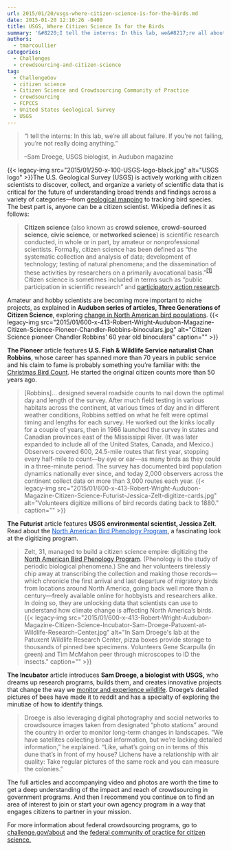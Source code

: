```yaml
---
url: 2015/01/20/usgs-where-citizen-science-is-for-the-birds.md
date: 2015-01-20 12:10:26 -0400
title: USGS, Where Citizen Science Is for the Birds
summary: '&#8220;I tell the interns: In this lab, we&#8217;re all about failure. If you&#8217;re not failing, you&#8217;re not really doing anything.&#8221; &#8211;Sam Droege, USGS biologist, in Audubon magazine The U.S. Geological Survey (USGS) is actively working with citizen scientists to discover, collect, and organize a variety of scientific data that is'
authors:
  - tmarcoullier
categories:
  - Challenges
  - crowdsourcing-and-citizen-science
tag:
  - ChallengeGov
  - citizen science
  - Citizen Science and Crowdsourcing Community of Practice
  - crowdsourcing
  - FCPCCS
  - United States Geological Survey
  - USGS
---
```


> &#8220;I tell the interns: In this lab, we&#8217;re all about failure. If you&#8217;re not failing, you&#8217;re not really doing anything.&#8221;
> 
> &#8211;Sam Droege, USGS biologist, in Audubon magazine

{{< legacy-img src="2015/01/250-x-100-USGS-logo-black.jpg" alt="USGS logo" >}}The U.S. Geological Survey (USGS) is actively working with citizen scientists to discover, collect, and organize a variety of scientific data that is critical for the future of understanding broad trends and findings across a variety of categories—from <a title="crowdsourcing digital maps" href="http://onlinelibrary.wiley.com/doi/10.1002/2014EO440001/abstract" target="_blank">geological mapping</a> to tracking bird species. The best part is, anyone can be a citizen scientist. Wikipedia defines it as follows:

> **Citizen science** (also known as **crowd science**, **crowd-sourced science**, **civic science**, or **networked science**) is scientific research conducted, in whole or in part, by amateur or nonprofessional scientists. Formally, citizen science has been defined as &#8220;the systematic collection and analysis of data; development of technology; testing of natural phenomena; and the dissemination of these activities by researchers on a primarily avocational basis.&#8221;<sup id="cite_ref-1" class="reference"><a href="http://en.wikipedia.org/wiki/Citizen_science#cite_note-1">[1]</a></sup> Citizen science is sometimes included in terms such as &#8220;public participation in scientific research&#8221; and [participatory action research](http://en.wikipedia.org/wiki/Participatory_action_research "Participatory action research").

Amateur and hobby scientists are becoming more important to niche projects, as explained in **Audubon series of articles, Three Generations of Citizen Science**, exploring <a title="science in north american bird populations" href="http://mag.audubon.org/articles/birds/three-generations-citizen-science-futurist" target="_blank">change in North American bird populations</a>. {{< legacy-img src="2015/01/600-x-413-Robert-Wright-Audubon-Magazine-Citizen-Science-Pioneer-Chandler-Robbins-binoculars.jpg" alt="Citizen Science pioneer Chandler Robbins' 60 year old binoculars" caption="" >}} 

**The Pioneer** article features **U.S. Fish & Wildlife Service naturalist Chan Robbins**, whose career has spanned more than 70 years in public service and his claim to fame is probably something you&#8217;re familiar with: the <a title="chan robbins christmas bird count" href="http://mag.audubon.org/articles/birds/three-generations-citizen-science-pioneer" target="_blank">Christmas Bird Count</a>. He started the original citizen counts more than 50 years ago.

> [Robbins]&#8230; designed several roadside counts to nail down the optimal day and length of the survey. After much field testing in various habitats across the continent, at various times of day and in different weather conditions, Robbins settled on what he felt were optimal timing and lengths for each survey. He worked out the kinks locally for a couple of years, then in 1966 launched the survey in states and Canadian provinces east of the Mississippi River. (It was later expanded to include all of the United States, Canada, and Mexico.) Observers covered 600, 24.5-mile routes that first year, stopping every half-mile to count—by eye or ear—as many birds as they could in a three-minute period. The survey has documented bird population dynamics nationally ever since, and today 2,000 observers across the continent collect data on more than 3,000 routes each year. {{< legacy-img src="2015/01/600-x-413-Robert-Wright-Audubon-Magazine-Citizen-Science-Futurist-Jessica-Zelt-digitize-cards.jpg" alt="Volunteers digitize millions of bird records dating back to 1880." caption="" >}} 

**The Futurist** article features **USGS environmental scientist, Jessica Zelt**. Read about the <a style="color: #1155cc" title="bird phenology program at USGS" href="https://www.pwrc.usgs.gov/bpp/" target="_blank">North American Bird Phenology Program</a>, a fascinating look at the digitizing program.

> Zelt, 31, managed to build a citizen science empire: digitizing the <a href="https://www.pwrc.usgs.gov/bpp/" target="_blank">North American Bird Phenology Program</a>. (Phenology is the study of periodic biological phenomena.) She and her volunteers tirelessly chip away at transcribing the collection and making those records—which chronicle the first arrival and last departure of migratory birds from locations around North America, going back well more than a century—freely available online for hobbyists and researchers alike. In doing so, they are unlocking data that scientists can use to understand how climate change is affecting North America&#8217;s birds. {{< legacy-img src="2015/01/600-x-413-Robert-Wright-Audubon-Magazine-Citizen-Science-Incubator-Sam-Droege-Patuxent-at-Wildlife-Research-Center.jpg" alt="In Sam Droege's lab at the Patuxent Wildlife Research Center, pizza boxes provide storage to thousands of pinned bee specimens. Volunteers Gene Scarpulla (in green) and Tim McMahon peer through microscopes to ID the insects." caption="" >}} 

**The Incubator** article introduces **Sam Droege, a biologist with USGS,** who dreams up research programs, builds them, and creates innovative projects that change the way we <a title="sam droege creates wildlife projects" href="http://mag.audubon.org/articles/birds/three-generations-citizen-science-incubator" target="_blank">monitor and experience wildlife</a>. Droege&#8217;s detailed pictures of bees have made it to reddit and has a specialty of exploring the minutiae of how to identify things.

> Droege is also leveraging digital photography and social networks to crowdsource images taken from designated &#8220;photo stations&#8221; around the country in order to monitor long-term changes in landscapes. &#8220;We have satellites collecting broad information, but we&#8217;re lacking detailed information,&#8221; he explained. &#8220;Like, what&#8217;s going on in terms of this dune that&#8217;s in front of my house? Lichens have a relationship with air quality: Take regular pictures of the same rock and you can measure the colonies.&#8221;

The full articles and accompanying video and photos are worth the time to get a deep understanding of the impact and reach of crowdsourcing in government programs. And then I recommend you continue on to find an area of interest to join or start your own agency program in a way that engages citizens to partner in your mission.

For more information about federal crowdsourcing programs, go to <a title="about challenge dot gov" href="http://challenge.gov/about" target="_blank">challenge.gov/about</a> and the <a href="http://www2.epa.gov/innovation/federal-community-practice-crowdsourcing-and-citizen-science" target="_blank">federal community of practice for citizen science.</a>